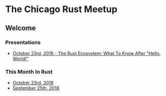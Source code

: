 # The Chicago Rust Meetup
## Welcome

### Presentations
* [October 23rd, 2018 - The Rust Ecosystem: What To Know After "Hello, World!"](/presentations/2018_october_23_The_Rust_Ecosystem/index.html)

### This Month In Rust
* [October 23rd, 2018](/this_month_in_rust/2018_october_23.md)
* [September 25th, 2018](/this_month_in_rust/2018_september_25.md)
